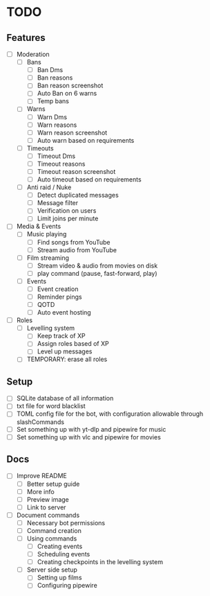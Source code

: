 # TODO

## Features

- [ ] Moderation
    - [ ] Bans
        - [ ] Ban Dms
        - [ ] Ban reasons
        - [ ] Ban reason screenshot
        - [ ] Auto Ban on 6 warns
        - [ ] Temp bans
    - [ ] Warns
        - [ ] Warn Dms
        - [ ] Warn reasons
        - [ ] Warn reason screenshot
        - [ ] Auto warn based on requirements
    - [ ] Timeouts
        - [ ] Timeout Dms
        - [ ] Timeout reasons
        - [ ] Timeout reason screenshot
        - [ ] Auto timeout based on requirements
    - [ ] Anti raid / Nuke
        - [ ] Detect duplicated messages
        - [ ] Message filter
        - [ ] Verification on users
        - [ ] Limit joins per minute
- [ ] Media & Events
    - [ ] Music playing
        - [ ] Find songs from YouTube
        - [ ] Stream audio from YouTube
    - [ ] Film streaming
        - [ ] Stream video & audio from movies on disk
        - [ ] play command (pause, fast-forward, play)
    - [ ] Events
        - [ ] Event creation
        - [ ] Reminder pings
        - [ ] QOTD
        - [ ] Auto event hosting
- [ ] Roles
    - [ ] Levelling system
        - [ ] Keep track of XP
        - [ ] Assign roles based of XP
        - [ ] Level up messages
    - [ ] TEMPORARY: erase all roles

## Setup

- [ ] SQLite database of all information
- [ ] txt file for word blacklist
- [ ] TOML config file for the bot, with configuration allowable through slashCommands
- [ ] Set something up with yt-dlp and pipewire for music
- [ ] Set something up with vlc and pipewire for movies

## Docs

- [ ] Improve README
    - [ ] Better setup guide
    - [ ] More info
    - [ ] Preview image
    - [ ] Link to server
- [ ] Document commands
    - [ ] Necessary bot permissions
    - [ ] Command creation
    - [ ] Using commands
        - [ ] Creating events
        - [ ] Scheduling events
        - [ ] Creating checkpoints in the levelling system
    - [ ] Server side setup
        - [ ] Setting up films
        - [ ] Configuring pipewire

